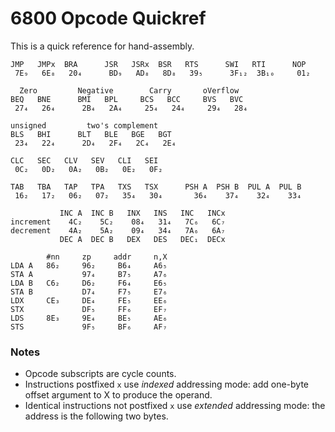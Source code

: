 6800 Opcode Quickref
====================

This is a quick reference for hand-assembly.

    JMP   JMPx  BRA      JSR   JSRx  BSR   RTS      SWI   RTI      NOP
     7E₉   6E₈   20₄      BD₉   AD₈   8D₈   39₅      3F₁₂  3B₁₀     01₂

      Zero         Negative        Carry       oVerflow
    BEQ   BNE      BMI   BPL     BCS   BCC     BVS   BVC
     27₄   26₄      2B₄   2A₄     25₄   24₄     29₄   28₄

    unsigned         two's complement
    BLS   BHI      BLT   BLE   BGE   BGT
     23₄   22₄      2D₄   2F₄   2C₄   2E₄

    CLC   SEC   CLV   SEV   CLI   SEI
     0C₂   0D₂   0A₂   0B₂   0E₂   0F₂

    TAB   TBA   TAP   TPA   TXS   TSX      PSH A  PSH B  PUL A  PUL B
     16₂   17₂   06₂   07₂   35₄   30₄       36₄    37₄    32₄    33₄

               INC A  INC B   INX   INS   INC   INCx
    increment    4C₂    5C₂    08₄   31₄   7C₆   6C₇
    decrement    4A₂    5A₂    09₄   34₄   7A₆   6A₇
               DEC A  DEC B   DEX   DES   DEC₁  DECx

            #nn     zp     addr     n,X
    LDA A   86₂     96₂     B6₄     A6₅
    STA A           97₄     B7₅     A7₆
    LDA B   C6₂     D6₂     F6₄     E6₅
    STA B           D7₄     F7₅     E7₆
    LDX     CE₃     DE₄     FE₅     EE₆
    STX             DF₅     FF₆     EF₇
    LDS     8E₃     9E₄     BE₅     AE₆
    STS             9F₅     BF₆     AF₇

### Notes

- Opcode subscripts are cycle counts.
- Instructions postfixed `x` use _indexed_ addressing mode: add one-byte
  offset argument to X to produce the operand.
- Identical instructions not postfixed `x` use _extended_ addressing mode:
  the address is the following two bytes.

